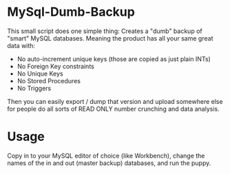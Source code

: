 # MySql-Dumb-Backup

This small script does one simple thing: Creates a "dumb" backup of "smart" MySQL databases. Meaning the product has all your same great data with:
- No auto-increment unique keys (those are copied as just plain INTs)
- No Foreign Key constraints
- No Unique Keys
- No Stored Procedures
- No Triggers

Then you can easily export / dump that version and upload somewhere else for people do all sorts of READ ONLY number crunching and data analysis.

# Usage

Copy in to your MySQL editor of choice (like Workbench), change the names of the in and out (master backup) databases, and run the puppy.

